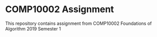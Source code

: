 # COMP10002 Assignment

This repository contains assignment from COMP10002 Foundations of Algorithm 2019 Semester 1
